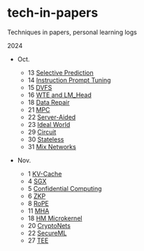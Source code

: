 # tech-in-papers
Techniques in papers, personal learning logs



2024

* Oct.
  * 13 [Selective Prediction](./2024/10/13-selective-prediction.md)
  * 14 [Instruction Prompt Tuning](./2024/10/14-instruction-prompt-tuning.md)
  * 15 [DVFS](./2024/10/15-DVFS.md)
  * 16 [WTE and LM_Head](./2024/10/16-wte-lmhead.md)
  * 18 [Data Repair](./2024/10/18-data-repair.md)
  * 21 [MPC](./2024/10/21-mpc.md)
  * 22 [Server-Aided](./2024/10/22-server-aided.md)
  * 23 [Ideal World](./2024/10/28-ideal-world.md)
  * 29 [Circuit](./2024/10/29-circuit.md)
  * 30 [Stateless](./2024/10/30-stateless.md)
  * 31 [Mix Networks](./2024/10/31-mix-networks.md)

* Nov.
  * 1 [KV-Cache](./2024/11/1-kvcache.md)
  * 4 [SGX](./2024/11/4-sgx.md)
  * 5 [Confidential Computing](./2024/11/5-confidential-comp.md)
  * 6 [ZKP](./2024/11/6-zkp.md)
  * 8 [RoPE](./2024/11/8-rope.md)
  * 11 [MHA](./2024/11/11-mha.md)
  * 18 [HM Microkernel](./2024/11/18-hm-microkernel.md)
  * 20 [CryptoNets](./2024/11/20-cryptonets.md)
  * 22 [SecureML](./2024/11/22-secureml.md)
  * 27 [TEE](./2024/11/27-tee.md)
